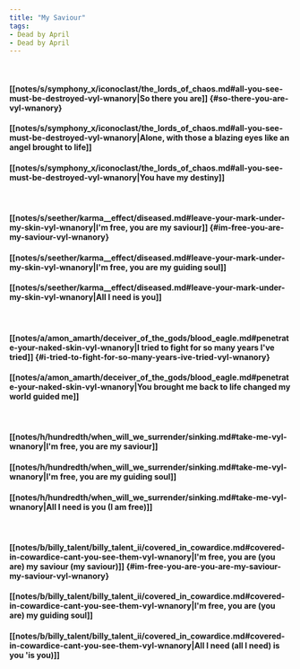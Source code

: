 ```yaml
---
title: "My Saviour"
tags:
- Dead by April
- Dead by April
---
```

&nbsp;
#### [[notes/s/symphony_x/iconoclast/the_lords_of_chaos.md#all-you-see-must-be-destroyed-vyl-wnanory|So there you are]] {#so-there-you-are-vyl-wnanory}
#### [[notes/s/symphony_x/iconoclast/the_lords_of_chaos.md#all-you-see-must-be-destroyed-vyl-wnanory|Alone, with those a blazing eyes like an angel brought to life]]
#### [[notes/s/symphony_x/iconoclast/the_lords_of_chaos.md#all-you-see-must-be-destroyed-vyl-wnanory|You have my destiny]]
&nbsp;
#### [[notes/s/seether/karma__effect/diseased.md#leave-your-mark-under-my-skin-vyl-wnanory|I'm free, you are my saviour]] {#im-free-you-are-my-saviour-vyl-wnanory}
#### [[notes/s/seether/karma__effect/diseased.md#leave-your-mark-under-my-skin-vyl-wnanory|I'm free, you are my guiding soul]]
#### [[notes/s/seether/karma__effect/diseased.md#leave-your-mark-under-my-skin-vyl-wnanory|All I need is you]]
&nbsp;
#### [[notes/a/amon_amarth/deceiver_of_the_gods/blood_eagle.md#penetrate-your-naked-skin-vyl-wnanory|I tried to fight for so many years I've tried]] {#i-tried-to-fight-for-so-many-years-ive-tried-vyl-wnanory}
#### [[notes/a/amon_amarth/deceiver_of_the_gods/blood_eagle.md#penetrate-your-naked-skin-vyl-wnanory|You brought me back to life changed my world guided me]]
&nbsp;
#### [[notes/h/hundredth/when_will_we_surrender/sinking.md#take-me-vyl-wnanory|I'm free, you are my saviour]]
#### [[notes/h/hundredth/when_will_we_surrender/sinking.md#take-me-vyl-wnanory|I'm free, you are my guiding soul]]
#### [[notes/h/hundredth/when_will_we_surrender/sinking.md#take-me-vyl-wnanory|All I need is you (I am free)]]
&nbsp;
#### [[notes/b/billy_talent/billy_talent_ii/covered_in_cowardice.md#covered-in-cowardice-cant-you-see-them-vyl-wnanory|I'm free, you are (you are) my saviour (my saviour)]] {#im-free-you-are-you-are-my-saviour-my-saviour-vyl-wnanory}
#### [[notes/b/billy_talent/billy_talent_ii/covered_in_cowardice.md#covered-in-cowardice-cant-you-see-them-vyl-wnanory|I'm free, you are (you are) my guiding soul]]
#### [[notes/b/billy_talent/billy_talent_ii/covered_in_cowardice.md#covered-in-cowardice-cant-you-see-them-vyl-wnanory|All I need (all I need) is you 'is you)]]
